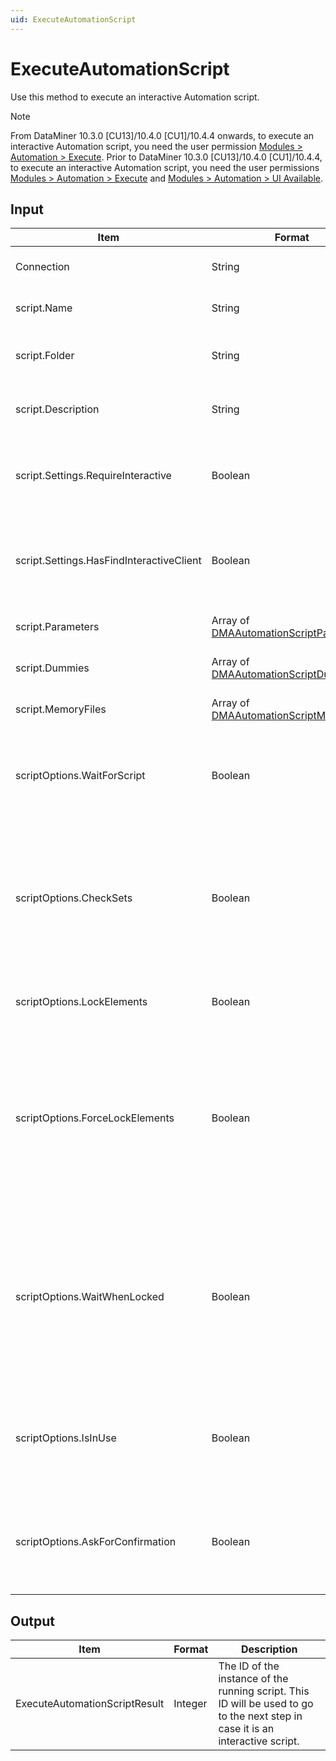 ```yaml
---
uid: ExecuteAutomationScript
---
```


# ExecuteAutomationScript

Use this method to execute an interactive Automation script.

> [!NOTE]
> From DataMiner 10.3.0 [CU13]/10.4.0 [CU1]/10.4.4 onwards, to execute an interactive Automation script, you need the user permission [Modules > Automation > Execute](xref:DataMiner_user_permissions#modules--automation--execute)<!--RN 38529-->. Prior to DataMiner 10.3.0 [CU13]/10.4.0 [CU1]/10.4.4, to execute an interactive Automation script, you need the user permissions [Modules > Automation > Execute](xref:DataMiner_user_permissions#modules--automation--execute) and [Modules > Automation > UI Available](xref:DataMiner_user_permissions#modules--automation--ui-available).

## Input

| Item | Format | Description |
|--|--|--|
| Connection | String | The connection ID. See [ConnectApp](xref:ConnectApp). |
| script.Name | String | The name of the Automation script. |
| script.Folder | String | The folder containing the Automation script. |
| script.Description | String | The description of the Automation script. |
| script.Settings.RequireInteractive | Boolean | Determines whether the script will require interaction from the user. |
| script.Settings.HasFindInteractiveClient | Boolean | Determines if a pop-up window will be displayed asking clients to attach to the script. |
| script.Parameters | Array of [DMAAutomationScriptParameter](xref:DMAAutomationScriptParameter) | The parameters used in the script. |
| script.Dummies | Array of [DMAAutomationScriptDummy](xref:DMAAutomationScriptDummy) | The dummies used in the script. |
| script.MemoryFiles | Array of [DMAAutomationScriptMemoryFile](xref:DMAAutomationScriptMemoryFile) | The memory files used in the script. |
| scriptOptions.WaitForScript | Boolean | Determines whether you will need to wait for the script to finish before you can continue. |
| scriptOptions.CheckSets | Boolean | Determines whether the script will wait for a return value indicating whether the update was successful every time it performs a parameter update. |
| scriptOptions.LockElements | Boolean | Determines whether the script will lock elements. |
| scriptOptions.ForceLockElements | Boolean | If *LockElements* is true, this option determines whether the script will also lock elements when they are locked by another process (e.g. another Automation script). |
| scriptOptions.WaitWhenLocked | Boolean | Determines whether the script will wait for an element to become unlocked in case the element is locked by another process (e.g. another Automation script). |
| scriptOptions.IsInUse | Boolean | Determines whether dummy elements are marked as “In Use” for active scheduled tasks. |
| scriptOptions.AskForConfirmation | Boolean | Determines whether the user will need to provide confirmation before the script starts running. |

## Output

| Item | Format | Description |
|--|--|--|
| ExecuteAutomationScriptResult | Integer | The ID of the instance of the running script. This ID will be used to go to the next step in case it is an interactive script. |
